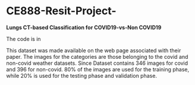 # CE888-Resit-Project-

**Lungs CT-based Classification for COVID19-vs-Non COVID19**

The code is in

This dataset was made available on the web page associated with their paper. The images for the categories are those belonging to the covid and non-covid weather datasets. Since Dataset contains 346  images for covid and 396 for non-covid.  80% of the images are used for the training phase, while 20% is used for the testing phase and validation phase. 

